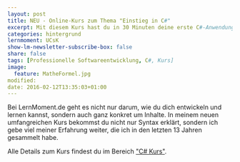 ```yaml
---
layout: post
title: NEU - Online-Kurs zum Thema "Einstieg in C#"
excerpt: Mit diesem Kurs hast du in 30 Minuten deine erste C#-Anwendung entwickelt und lernst was professionelle Softwareentwicklung bedeutet.
categories: hintergrund
lernmoment: UCsK
show-lm-newsletter-subscribe-box: false
share: false
tags: [Professionelle Softwareentwicklung, C#, Kurs]
image:
  feature: MatheFormel.jpg
modified:
date: 2016-02-12T13:35:03+01:00
---
```


Bei LernMoment.de geht es nicht nur darum, wie du dich entwickeln und lernen kannst, sondern auch ganz konkret um Inhalte. In meinem neuen umfangreichen Kurs bekommst du nicht nur Syntax erklärt, sondern ich gebe viel meiner Erfahrung weiter, die ich in den letzten 13 Jahren gesammelt habe.

Alle Details zum Kurs findest du im Bereich ["C# Kurs"](/einstieg-csharp/).
